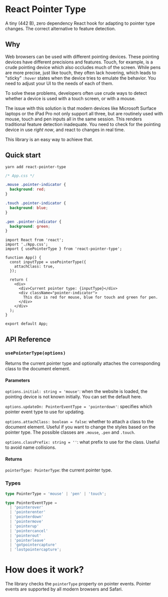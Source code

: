 # React Pointer Type

A tiny (442 B), zero dependency React hook for adapting to pointer type changes. The correct alternative to feature detection.

## Why

Web browsers can be used with different pointing devices. These pointing devices have different precisions and features. Touch, for example, is a crude pointing device which also occludes much of the screen. While pens are more precise, just like touch, they often lack hovering, which leads to "sticky" `:hover` states when the device tries to emulate the behavior. You need to adjust your UI to the needs of each of them.

To solve these problems, developers often use crude ways to detect whether a device is used with a touch screen, or with a mouse.

The issue with this solution is that modern devices like Microsoft Surface laptops or the iPad Pro not only support all three, but are routinely used with mouse, touch and pen inputs all in the same session. This renders traditional feature detection inadequate. You need to check for the pointing device in use *right now*, and react to changes in real time.

This library is an easy way to achieve that.

## Quick start

```
yarn add react-pointer-type
```

```css
/* App.css */

.mouse .pointer-indicator {
  background: red;
}

.touch .pointer-indicator {
  background: blue;
}

.pen .pointer-indicator {
  background: green;
}
```

```tsx
import React from 'react';
import './App.css';
import { usePointerType } from 'react-pointer-type';

function App() {
  const inputType = usePointerType({
    attachClass: true,
  });

  return (
    <div>
      <div>Current pointer type: {inputType}</div>
      <div className="pointer-indicator">
        This div is red for mouse, blue for touch and green for pen.
      </div>
    </div>
  );
}

export default App;
```

## API Reference

### `usePointerType(options)`

Returns the current pointer type and optionally attaches the corresponding class to the document element.

#### Parameters

`options.initial: string = 'mouse'`: when the website is loaded, the pointing device is not known initially. You can set the default here.

`options.updateOn: PointerEventType = 'pointerdown'`: specifies which pointer event type to use for updating.

`options.attachClass: boolean = false`: whether to attach a class to the document element. Useful if you want to change the styles based on the pointer type. The possible classes are `.mouse`, `.pen` and `.touch`.

`options.classPrefix: string = ''`: what prefix to use for the class. Useful to avoid name collisions.

#### Returns

`pointerType: PointerType`: the current pointer type.

### Types

```ts
type PointerType = 'mouse' | 'pen' | 'touch';

type PointerEventType =
  | 'pointerover'
  | 'pointerenter'
  | 'pointerdown'
  | 'pointermove'
  | 'pointerup'
  | 'pointercancel'
  | 'pointerout'
  | 'pointerleave'
  | 'gotpointercapture'
  | 'lostpointercapture';
```

# How does it work?

The library checks the `pointerType` property on pointer events. Pointer events are supported by all modern browsers and Safari.
